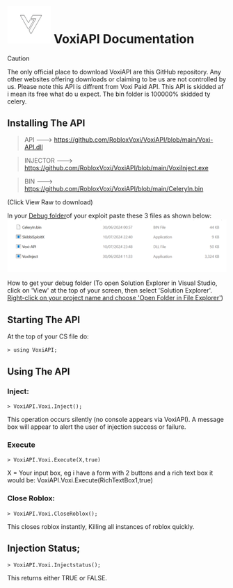# <img src="https://raw.githubusercontent.com/RobloxVoxi/VoxiAPI/main/voxilogo.png" heigh ="100" width="100"/> VoxiAPI Documentation 


> [!CAUTION]
> The only official place to download VoxiAPI are this GitHub repository. Any other websites offering downloads or claiming to be us are not controlled by us. Please note this API is diffrent from Voxi Paid API. This API is skidded af i mean its free what do u expect. The bin folder is 100000% skidded ty celery.


 ## Installing The API

> API ---> https://github.com/RobloxVoxi/VoxiAPI/blob/main/Voxi-API.dll


> INJECTOR  ---> https://github.com/RobloxVoxi/VoxiAPI/blob/main/VoxiInject.exe

> BIN  ---> https://github.com/RobloxVoxi/VoxiAPI/blob/main/CeleryIn.bin

(Click View Raw to download)

In your [Debug folder](https://github.com/RobloxVoxi/VoxiAPI/blob/main/image_2024-07-11_002919879.png?raw=true)of your exploit paste these 3 files as shown below: 
<img src="https://raw.githubusercontent.com/RobloxVoxi/VoxiAPI/main/image_2024-07-11_001711541.png" />

How to get your debug folder 
(To open Solution Explorer in Visual Studio, click on 'View' at the top of your screen, then select 'Solution Explorer'. [Right-click on your project name and choose 'Open Folder in File Explorer'](https://github.com/RobloxVoxi/VoxiAPI/blob/main/image_2024-07-11_002919879.png?raw=true)) 

## Starting The API
At the top of your CS file do:
```
> using VoxiAPI;
```
## Using The API
### Inject:
```
> VoxiAPI.Voxi.Inject(); 
```
This operation occurs silently (no console appears via VoxiAPI). A message box will appear to alert the user of injection success or failure.

### Execute
```
> VoxiAPI.Voxi.Execute(X,true)
```
X = Your input box, eg i have a form with 2 buttons and a rich text box it would be: VoxiAPI.Voxi.Execute(RichTextBox1,true)  

### Close Roblox:
```
> VoxiAPI.Voxi.CloseRoblox();
```
This closes roblox instantly, Killing all instances of roblox quickly.

## Injection Status;
```
> VoxiAPI.Voxi.Injectstatus();  
```
This returns either TRUE or FALSE.
